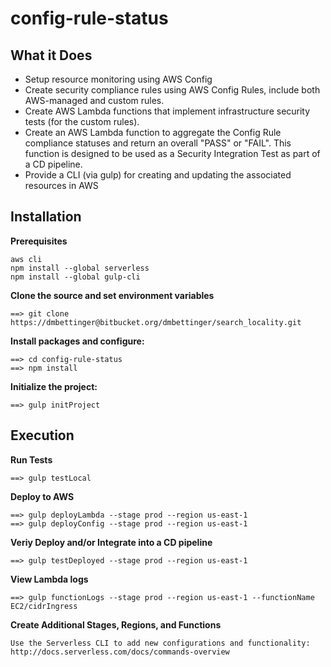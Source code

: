 # config-rule-status

## What it Does
- Setup resource monitoring using AWS Config
- Create security compliance rules using AWS Config Rules, include both AWS-managed and custom rules.
- Create AWS Lambda functions that implement infrastructure security tests (for the custom rules).
- Create an AWS Lambda function to aggregate the Config Rule compliance statuses and return an overall "PASS" or "FAIL".  This function is designed to be used as a Security Integration Test as part of a CD pipeline.
- Provide a CLI (via gulp) for creating and updating the associated resources in AWS

## Installation
**Prerequisites**
```
aws cli
npm install --global serverless
npm install --global gulp-cli

```

**Clone the source and set environment variables**
```
==> git clone https://dmbettinger@bitbucket.org/dmbettinger/search_locality.git
```

**Install packages and configure:**
```
==> cd config-rule-status
==> npm install
```

**Initialize the project:**
```
==> gulp initProject
```

## Execution

**Run Tests**
```
==> gulp testLocal
```

**Deploy to AWS**
```
==> gulp deployLambda --stage prod --region us-east-1
==> gulp deployConfig --stage prod --region us-east-1
```

**Veriy Deploy and/or Integrate into a CD pipeline**
```
==> gulp testDeployed --stage prod --region us-east-1
```

**View Lambda logs**
```
==> gulp functionLogs --stage prod --region us-east-1 --functionName EC2/cidrIngress
```

**Create Additional Stages, Regions, and Functions**
```
Use the Serverless CLI to add new configurations and functionality:
http://docs.serverless.com/docs/commands-overview
```
